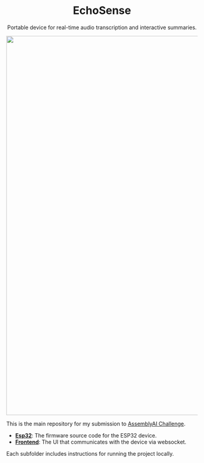 <h1 align="center">EchoSense</h1>
<p align="center">
Portable device for real-time audio transcription and interactive summaries.
</p>
<p align="center"><img width="1000" src="https://github.com/user-attachments/assets/ddc9d8fc-b195-46de-875c-10c86c9c9d3b"></p>

This is the main repository for my submission to [AssemblyAI Challenge](https://dev.to/challenges/assemblyai).

- **[Esp32](./esp32)**: The firmware source code for the ESP32 device.
- **[Frontend](./frontend)**: The UI that communicates with the device via websocket.

Each subfolder includes instructions for running the project locally.